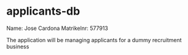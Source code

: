 # applicants-db

Name: Jose Cardona
Matrikelnr: 577913

The application will be managing applicants for a dummy recruitment business
 

